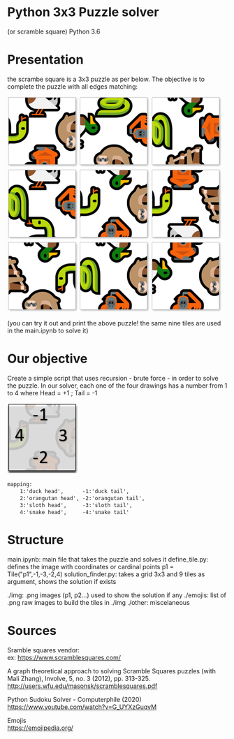 # Python 3x3 Puzzle solver
(or scramble square)
Python 3.6


# Presentation
the scrambe square is a 3x3 puzzle as per below. The objective is to complete the puzzle with all edges matching:

![alt text](https://raw.githubusercontent.com/EtienneJanel/scramble-solver/master/other/puzzle_example.PNG)

(you can try it out and print the above puzzle! the same nine tiles are used in the main.ipynb to solve it)

# Our objective
Create a simple script that uses recursion - brute force - in order to solve the puzzle.
In our solver, each one of the four drawings has a number from 1 to 4 where Head = +1 ; Tail = -1

![alt text](https://raw.githubusercontent.com/EtienneJanel/scramble-solver/master/other/puzzle_example_coordinates.PNG)

    mapping:
        1:'duck head',      -1:'duck tail',
        2:'orangutan head', -2:'orangutan tail',
        3:'sloth head',     -3:'sloth tail',
        4:'snake head',     -4:'snake tail'

# Structure
main.ipynb:         main file that takes the puzzle and solves it
define_tile.py:     defines the image with coordinates or cardinal points p1 = Tile("p1",-1,-3,-2,4)
solution_finder.py: takes a grid 3x3 and 9 tiles as argument, shows the solution if exists

./img:    .png images (p1, p2...) used to show the solution if any
./emojis: list of .png raw images to build the tiles in ./img
./other:  miscelaneous

# Sources
Sramble squares vendor:<br>
ex: https://www.scramblesquares.com/

A graph theoretical approach to solving Scramble Squares puzzles (with Mali Zhang), Involve, 5, no. 3 (2012), pp. 313-325.<br>
http://users.wfu.edu/masonsk/scramblesquares.pdf<br>

Python Sudoku Solver - Computerphile (2020)<br>
https://www.youtube.com/watch?v=G_UYXzGuqvM<br>

Emojis <br>
https://emojipedia.org/
